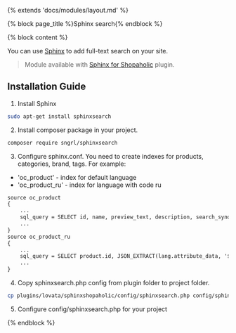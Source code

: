{% extends 'docs/modules/layout.md' %}

{% block page_title %}Sphinx search{% endblock %}

{% block content %}

You can use [Sphinx](http://sphinxsearch.com/) to add full-text search on your site.

> Module available with [Sphinx for Shopaholic](plugins/home#sphinx-for-shopaholic) plugin.

## Installation Guide

1. Install Sphinx
```bash
sudo apt-get install sphinxsearch
```

2. Install composer package in your project.
```bash
composer require sngrl/sphinxsearch
```

3. Configure sphinx.conf. You need to create indexes for products, categories, brand, tags. For example:
  * 'oc_product' - index for default language
  * 'oc_product_ru' - index for language with code ru

```html
source oc_product
{
    ...
    sql_query = SELECT id, name, preview_text, description, search_synonym, search_content FROM lovata_shopaholic_products order by `id` DESC
    ...
}
source oc_product_ru
{
    ...
    sql_query = SELECT product.id, JSON_EXTRACT(lang.attribute_data, '$.name') as name FROM lovata_shopaholic_products as product LEFT JOIN rainlab_translate_attributes as lang ON product.id = lang.model_id WHERE lang.model_type  = 'Lovata\\Shopaholic\\Models\\Product' and lang.locale = 'ru'
    ...
}
```

4. Copy sphinxsearch.php config from plugin folder to project folder.
```bash
cp plugins/lovata/sphinxshopaholic/config/sphinxsearch.php config/sphinxsearch.php
```

5. Configure config/sphinxsearch.php for your project

{% endblock %}
